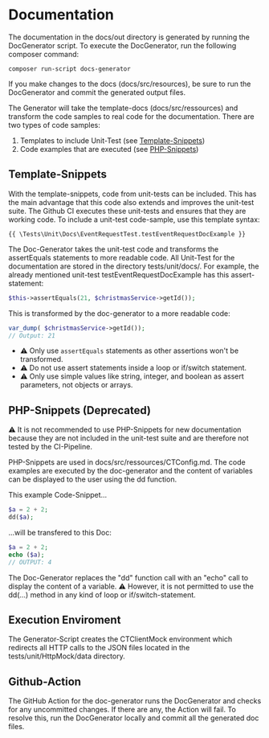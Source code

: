 # Documentation

The documentation in the docs/out directory is generated by running the DocGenerator script. To execute the
DocGenerator, run the following composer command:

```
composer run-script docs-generator
```

If you make changes to the docs (docs/src/resources), be sure to run the DocGenerator and commit the generated output
files.

The Generator will take the template-docs (docs/src/ressources) and transform the code samples to real code for the
documentation. There are two types of code samples:

1. Templates to include Unit-Test (see [Template-Snippets](#template-snippets))
2. Code examples that are executed (see [PHP-Snippets](#php-snippets-deprecated))

## Template-Snippets

With the template-snippets, code from unit-tests can be included. This has the main advantage that this code also
extends and improves the unit-test suite. The Github CI executes these unit-tests and ensures that they are working
code. To include a unit-test code-sample, use this template syntax:

```
{{ \Tests\Unit\Docs\EventRequestTest.testEventRequestDocExample }}
```

The Doc-Generator takes the unit-test code and transforms the assertEquals statements to more readable code. All
Unit-Test for the documentation are stored in the directory tests/unit/docs/. For example, the already mentioned
unit-test testEventRequestDocExample has this assert-statement:

```php
$this->assertEquals(21, $christmasService->getId());
```

This is transformed by the doc-generator to a more readable code:

```php
var_dump( $christmasService->getId());
// Output: 21
```

- ⚠ Only use `assertEquals` statements as other assertions won't be transformed.
- ⚠ Do not use assert statements inside a loop or if/switch statement.
- ⚠ Only use simple values like string, integer, and boolean as assert parameters, not objects or arrays.

## PHP-Snippets (Deprecated)

⚠ It is not recommended to use PHP-Snippets for new documentation because they are not included in the unit-test suite
and are therefore not tested by the CI-Pipeline.

PHP-Snippets are used in docs/src/ressources/CTConfig.md. The code examples are executed by the doc-generator and the
content of variables can be displayed to the user using the dd function.

This example Code-Snippet...

```php 
$a = 2 + 2;
dd($a);
```

...will be transfered to this Doc:

```php
$a = 2 + 2;
echo ($a);
// OUTPUT: 4
```

The Doc-Generator replaces the "dd" function call with an "echo" call to display the content of a variable. ⚠ However,
it is not permitted to use the dd(...) method in any kind of loop or if/switch-statement.

## Execution Enviroment

The Generator-Script creates the CTClientMock environment which redirects all HTTP calls to the JSON files located in
the tests/unit/HttpMock/data directory.

## Github-Action

The GitHub Action for the doc-generator runs the DocGenerator and checks for any uncommitted changes. If there are any,
the Action will fail. To resolve this, run the DocGenerator locally and commit all the generated doc files.